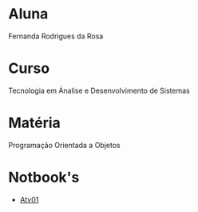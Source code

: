 # Aluna

Fernanda Rodrigues da Rosa

# Curso

Tecnologia em Ánalise e Desenvolvimento de Sistemas

# Matéria

Programação Orientada a Objetos

# Notbook's

* [Atv01](https://github.com/Feer1999/POO/blob/8012ef4f62582789618a3e069e0283a2cdea40ef/ATV01/notebook/Atv01.ipynb)
